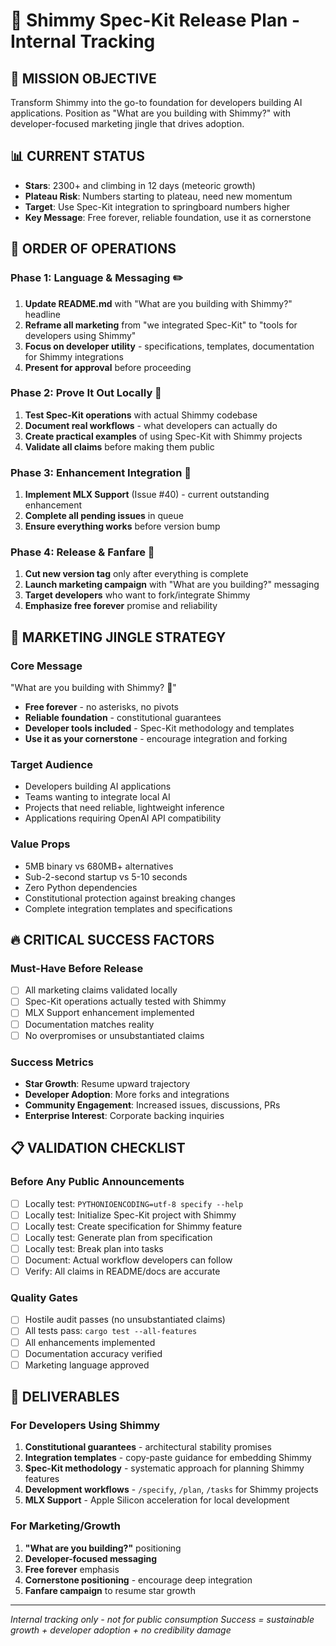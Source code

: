 # 🚀 Shimmy Spec-Kit Release Plan - Internal Tracking

## 🎯 MISSION OBJECTIVE
Transform Shimmy into the go-to foundation for developers building AI applications. Position as "What are you building with Shimmy?" with developer-focused marketing jingle that drives adoption.

## 📊 CURRENT STATUS
- **Stars**: 2300+ and climbing in 12 days (meteoric growth)
- **Plateau Risk**: Numbers starting to plateau, need new momentum
- **Target**: Use Spec-Kit integration to springboard numbers higher
- **Key Message**: Free forever, reliable foundation, use it as cornerstone

## 🎯 ORDER OF OPERATIONS

### Phase 1: Language & Messaging ✏️
1. **Update README.md** with "What are you building with Shimmy?" headline
2. **Reframe all marketing** from "we integrated Spec-Kit" to "tools for developers using Shimmy"
3. **Focus on developer utility** - specifications, templates, documentation for Shimmy integrations
4. **Present for approval** before proceeding

### Phase 2: Prove It Out Locally 🧪
1. **Test Spec-Kit operations** with actual Shimmy codebase
2. **Document real workflows** - what developers can actually do
3. **Create practical examples** of using Spec-Kit with Shimmy projects
4. **Validate all claims** before making them public

### Phase 3: Enhancement Integration 🔧
1. **Implement MLX Support** (Issue #40) - current outstanding enhancement
2. **Complete all pending issues** in queue
3. **Ensure everything works** before version bump

### Phase 4: Release & Fanfare 🎺
1. **Cut new version tag** only after everything is complete
2. **Launch marketing campaign** with "What are you building?" messaging
3. **Target developers** who want to fork/integrate Shimmy
4. **Emphasize free forever** promise and reliability

## 🎪 MARKETING JINGLE STRATEGY

### Core Message
"What are you building with Shimmy? 🚀"
- **Free forever** - no asterisks, no pivots
- **Reliable foundation** - constitutional guarantees
- **Developer tools included** - Spec-Kit methodology and templates
- **Use it as your cornerstone** - encourage integration and forking

### Target Audience
- Developers building AI applications
- Teams wanting to integrate local AI
- Projects that need reliable, lightweight inference
- Applications requiring OpenAI API compatibility

### Value Props
- 5MB binary vs 680MB+ alternatives
- Sub-2-second startup vs 5-10 seconds
- Zero Python dependencies
- Constitutional protection against breaking changes
- Complete integration templates and specifications

## 🔥 CRITICAL SUCCESS FACTORS

### Must-Have Before Release
- [ ] All marketing claims validated locally
- [ ] Spec-Kit operations actually tested with Shimmy
- [ ] MLX Support enhancement implemented
- [ ] Documentation matches reality
- [ ] No overpromises or unsubstantiated claims

### Success Metrics
- **Star Growth**: Resume upward trajectory
- **Developer Adoption**: More forks and integrations
- **Community Engagement**: Increased issues, discussions, PRs
- **Enterprise Interest**: Corporate backing inquiries

## 📋 VALIDATION CHECKLIST

### Before Any Public Announcements
- [ ] Locally test: `PYTHONIOENCODING=utf-8 specify --help`
- [ ] Locally test: Initialize Spec-Kit project with Shimmy
- [ ] Locally test: Create specification for Shimmy feature
- [ ] Locally test: Generate plan from specification
- [ ] Locally test: Break plan into tasks
- [ ] Document: Actual workflow developers can follow
- [ ] Verify: All claims in README/docs are accurate

### Quality Gates
- [ ] Hostile audit passes (no unsubstantiated claims)
- [ ] All tests pass: `cargo test --all-features`
- [ ] All enhancements implemented
- [ ] Documentation accuracy verified
- [ ] Marketing language approved

## 🎯 DELIVERABLES

### For Developers Using Shimmy
1. **Constitutional guarantees** - architectural stability promises
2. **Integration templates** - copy-paste guidance for embedding Shimmy
3. **Spec-Kit methodology** - systematic approach for planning Shimmy features
4. **Development workflows** - `/specify`, `/plan`, `/tasks` for Shimmy projects
5. **MLX Support** - Apple Silicon acceleration for local development

### For Marketing/Growth
1. **"What are you building?"** positioning
2. **Developer-focused messaging** 
3. **Free forever** emphasis
4. **Cornerstone positioning** - encourage deep integration
5. **Fanfare campaign** to resume star growth

---

*Internal tracking only - not for public consumption*
*Success = sustainable growth + developer adoption + no credibility damage*